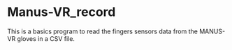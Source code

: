 # Manus-VR_record
This is a basics program to read the fingers sensors data from the MANUS-VR gloves in a CSV file.
